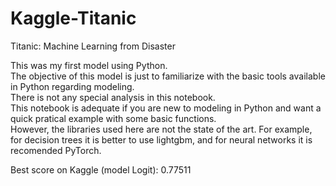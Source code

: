# Kaggle-Titanic
Titanic: Machine Learning from Disaster


This was my first model using Python.\
The objective of this model is just to familiarize with the basic tools available in Python regarding modeling.\
There is not any special analysis in this notebook. \
This notebook is adequate if you are new to modeling in Python and want a quick pratical example with some basic functions.\
However, the libraries used here are not the state of the art. For example, for decision trees it is better to use lightgbm, and for neural networks it is recomended PyTorch. 

Best score on Kaggle (model Logit): 0.77511
